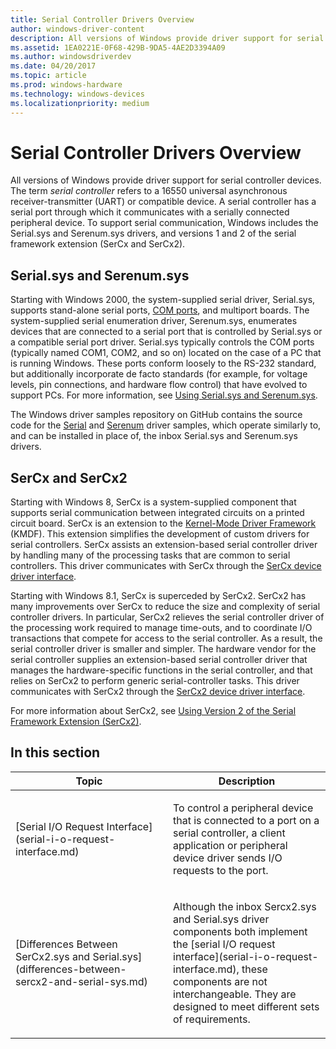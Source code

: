 ```yaml
---
title: Serial Controller Drivers Overview
author: windows-driver-content
description: All versions of Windows provide driver support for serial controller devices.
ms.assetid: 1EA0221E-0F68-429B-9DA5-4AE2D3394A09
ms.author: windowsdriverdev
ms.date: 04/20/2017
ms.topic: article
ms.prod: windows-hardware
ms.technology: windows-devices
ms.localizationpriority: medium
---
```


# Serial Controller Drivers Overview


All versions of Windows provide driver support for serial controller devices. The term *serial controller* refers to a 16550 universal asynchronous receiver-transmitter (UART) or compatible device. A serial controller has a serial port through which it communicates with a serially connected peripheral device. To support serial communication, Windows includes the Serial.sys and Serenum.sys drivers, and versions 1 and 2 of the serial framework extension (SerCx and SerCx2).

## Serial.sys and Serenum.sys


Starting with Windows 2000, the system-supplied serial driver, Serial.sys, supports stand-alone serial ports, [COM ports](configuration-of-com-ports.md), and multiport boards. The system-supplied serial enumeration driver, Serenum.sys, enumerates devices that are connected to a serial port that is controlled by Serial.sys or a compatible serial port driver. Serial.sys typically controls the COM ports (typically named COM1, COM2, and so on) located on the case of a PC that is running Windows. These ports conform loosely to the RS-232 standard, but additionally incorporate de facto standards (for example, for voltage levels, pin connections, and hardware flow control) that have evolved to support PCs. For more information, see [Using Serial.sys and Serenum.sys](using-serial-sys-and-serenum-sys.md).

The Windows driver samples repository on GitHub contains the source code for the [Serial](http://go.microsoft.com/fwlink/p/?LinkId=617962) and [Serenum](http://go.microsoft.com/fwlink/p/?LinkId=617961) driver samples, which operate similarly to, and can be installed in place of, the inbox Serial.sys and Serenum.sys drivers.

## SerCx and SerCx2


Starting with Windows 8, SerCx is a system-supplied component that supports serial communication between integrated circuits on a printed circuit board. SerCx is an extension to the [Kernel-Mode Driver Framework](https://msdn.microsoft.com/library/windows/hardware/ff544296) (KMDF). This extension simplifies the development of custom drivers for serial controllers. SerCx assists an extension-based serial controller driver by handling many of the processing tasks that are common to serial controllers. This driver communicates with SerCx through the [SerCx device driver interface](https://msdn.microsoft.com/library/windows/hardware/dn265348).

Starting with Windows 8.1, SerCx is superceded by SerCx2. SerCx2 has many improvements over SerCx to reduce the size and complexity of serial controller drivers. In particular, SerCx2 relieves the serial controller driver of the processing work required to manage time-outs, and to coordinate I/O transactions that compete for access to the serial controller. As a result, the serial controller driver is smaller and simpler. The hardware vendor for the serial controller supplies an extension-based serial controller driver that manages the hardware-specific functions in the serial controller, and that relies on SerCx2 to perform generic serial-controller tasks. This driver communicates with SerCx2 through the [SerCx2 device driver interface](https://msdn.microsoft.com/library/windows/hardware/dn265349).

For more information about SerCx2, see [Using Version 2 of the Serial Framework Extension (SerCx2)](using-version-2-of-the-serial-framework-extension.md).

## In this section


<table>
<colgroup>
<col width="50%" />
<col width="50%" />
</colgroup>
<thead>
<tr class="header">
<th>Topic</th>
<th>Description</th>
</tr>
</thead>
<tbody>
<tr class="odd">
<td><p>[Serial I/O Request Interface](serial-i-o-request-interface.md)</p></td>
<td><p>To control a peripheral device that is connected to a port on a serial controller, a client application or peripheral device driver sends I/O requests to the port.</p></td>
</tr>
<tr class="even">
<td><p>[Differences Between SerCx2.sys and Serial.sys](differences-between-sercx2-and-serial-sys.md)</p></td>
<td><p>Although the inbox Sercx2.sys and Serial.sys driver components both implement the [serial I/O request interface](serial-i-o-request-interface.md), these components are not interchangeable. They are designed to meet different sets of requirements.</p></td>
</tr>
</tbody>
</table>

 

 

 




